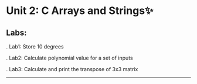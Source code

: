 # Unit 2: C Arrays and Strings✨️

## Labs:

. Lab1: Store 10 degrees

. Lab2: Calculate polynomial value for a set of inputs

. Lab3: Calculate and print the transpose of 3x3 matrix

-------------------------------------
